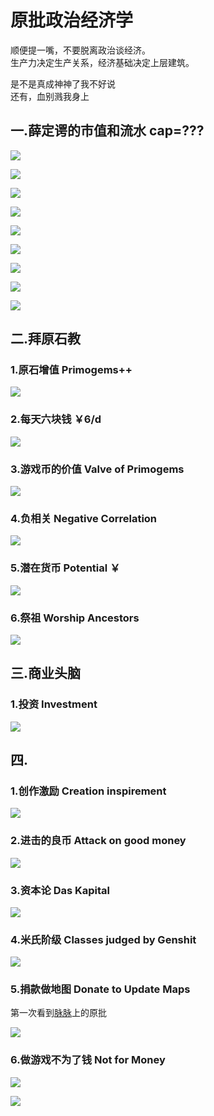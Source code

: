 # 原批政治经济学

顺便提一嘴，不要脱离政治谈经济。  
生产力决定生产关系，经济基础决定上层建筑。

是不是真成神神了我不好说  
还有，血别溅我身上  

## 一.薛定谔的市值和流水  cap=???

![](https://github.com/DreamingCats/GenshitJokes/raw/main/genshitjokes/原批政治经济学/薛定谔的米哈游市值与流水/米哈游市值-8000亿人民币.jpg)

![](https://github.com/DreamingCats/GenshitJokes/raw/main/genshitjokes/原批政治经济学/薛定谔的米哈游市值与流水/米哈游市值-2274亿美元.jpg)

![](https://github.com/DreamingCats/GenshitJokes/raw/main/genshitjokes/原批政治经济学/薛定谔的米哈游市值与流水/米哈游市值-8000亿美元.jpg)

![](https://github.com/DreamingCats/GenshitJokes/raw/main/genshitjokes/原批政治经济学/薛定谔的米哈游市值与流水/半个月4000亿.jpg)

![](https://github.com/DreamingCats/GenshitJokes/raw/main/genshitjokes/原批政治经济学/薛定谔的米哈游市值与流水/2500亿.jpg)

![](https://github.com/DreamingCats/GenshitJokes/raw/main/genshitjokes/原批政治经济学/薛定谔的米哈游市值与流水/一天4000亿刀.jpg)

![](https://github.com/DreamingCats/GenshitJokes/raw/main/genshitjokes/原批政治经济学/薛定谔的米哈游市值与流水/美军一年支出.jpg)

![](https://github.com/DreamingCats/GenshitJokes/raw/main/genshitjokes/原批政治经济学/薛定谔的米哈游市值与流水/十倍.jpg)

![](https://github.com/DreamingCats/GenshitJokes/raw/main/genshitjokes/原批政治经济学/薛定谔的米哈游市值与流水/流水四剑客.jpg)

## 二.拜原石教

### 1.原石增值   Primogems++

![](https://github.com/DreamingCats/GenshitJokes/raw/main/genshitjokes/原批政治经济学/拜原石教/原石增值.jpg)

### 2.每天六块钱   ￥6/d

![](https://github.com/DreamingCats/GenshitJokes/raw/main/genshitjokes/原批政治经济学/拜原石教/每天六块钱.jpg)

### 3.游戏币的价值   Valve of Primogems

![](https://github.com/DreamingCats/GenshitJokes/raw/main/genshitjokes/原批政治经济学/拜原石教/游戏币的价值.jpg)

### 4.负相关   Negative Correlation

![](https://github.com/DreamingCats/GenshitJokes/raw/main/genshitjokes/原批政治经济学/拜原石教/负相关.jpg)

### 5.潜在货币   Potential ￥

![](https://github.com/DreamingCats/GenshitJokes/raw/main/genshitjokes/原批政治经济学/拜原石教/潜在货币.jpg)

### 6.祭祖   Worship Ancestors

![](https://github.com/DreamingCats/GenshitJokes/raw/main/genshitjokes/原批政治经济学/拜原石教/祭祖.jpg)

## 三.商业头脑

### 1.投资   Investment

![](https://github.com/DreamingCats/GenshitJokes/raw/main/genshitjokes/原批政治经济学/商业头脑/投资.jpg)

## 四.

### 1.创作激励  Creation inspirement

![](https://github.com/DreamingCats/GenshitJokes/raw/main/genshitjokes/原批政治经济学/创作激励.jpg)

### 2.进击的良币 Attack on good money

![](https://github.com/DreamingCats/GenshitJokes/raw/main/genshitjokes/原批政治经济学/进击的良币.jpg)

### 3.资本论  Das Kapital

![](https://github.com/DreamingCats/GenshitJokes/raw/main/genshitjokes/原批政治经济学/资本论.jpg)

### 4.米氏阶级   Classes judged by Genshit

![](https://github.com/DreamingCats/GenshitJokes/raw/main/genshitjokes/原批政治经济学/米氏阶级.jpg)

### 5.捐款做地图   Donate to Update Maps

第一次看到[脉脉](https://maimai.cn/)上的原批

![](https://github.com/DreamingCats/GenshitJokes/raw/main/genshitjokes/原批政治经济学/捐款做地图.jpg)

### 6.做游戏不为了钱   Not for Money

![](https://github.com/DreamingCats/GenshitJokes/raw/main/genshitjokes/原批政治经济学/做游戏不为了钱.jpg)

![](https://github.com/DreamingCats/GenshitJokes/raw/main/genshitjokes/原批政治经济学/不以钱为目的.jpg)

